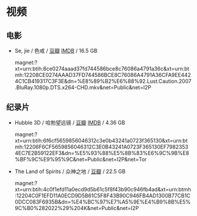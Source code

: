# 视频

## 电影

- Se, jie / 色戒 / [豆瓣](https://movie.douban.com/subject/1828115/) [IMDB](https://www.imdb.com/title/tt0808357/) / 16.5 GB

  magnet:?xt=urn:btih:8ce0274aaad37fd744586bce8c76086a4791a36c&xt=urn:btmh:12208CE0274AAAD37FD744586BCE8C76086A4791A36CFA9EE4424C1CB419317C3F3E&dn=%E8%89%B2%E6%88%92.Lust.Caution.2007.BluRay.1080p.DTS.x264-CHD.mkv&net=Public&net=I2P

## 纪录片

- Hubble 3D / 哈勃望远镜 / [豆瓣](https://movie.douban.com/subject/3725324/) [IMDB](https://www.imdb.com/title/tt1433813/) / 4.36 GB

  magnet:?xt=urn:btih:6f6cf5659856046312c3e0b43241a0723f365130&xt=urn:btmh:12206F6CF5659856046312C3E0B43241A0723F365130EF79823534EC7E2B59122EF3&dn=%E5%93%88%E5%8B%83%E6%9C%9B%E8%BF%9C%E9%95%9C&net=Public&net=I2P&net=Tor
- The Land of Spirits / 众神之地 / [豆瓣](https://movie.douban.com/subject/35136799/) / 22.5 GB

  magnet:?xt=urn:btih:4c0f1efd11a0ecd9d5b61c5f8f43b90c946fb4ad&xt=urn:btmh:12204C0F1EFD11A0ECD9D5B61C5F8F43B90C946FB4AD1300B77CB1C0DCC083F6935B&dn=%E4%BC%97%E7%A5%9E%E4%B9%8B%E5%9C%B0%282022%29%204K&net=Public&net=I2P
